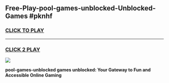 
## Free-Play-pool-games-unblocked-Unblocked-Games #pknhf
<h3>
<a href="https://news.freeplayer.one?title=pool-games-unblocked&ref=8M">CLICK TO PLAY</a></h3>
<hr>

<h3>
<a href="https://news.freeplayer.one?title=pool-games-unblocked&ref=8M">CLICK 2 PLAY</a>
  
</h3>

<a href="https://news.freeplayer.one?title=pool-games-unblocked&ref=8M"><img src="https://clearcache.store/games.png"></a>


**pool-games-unblocked games unblocked: Your Gateway to Fun and Accessible Online Gaming**
